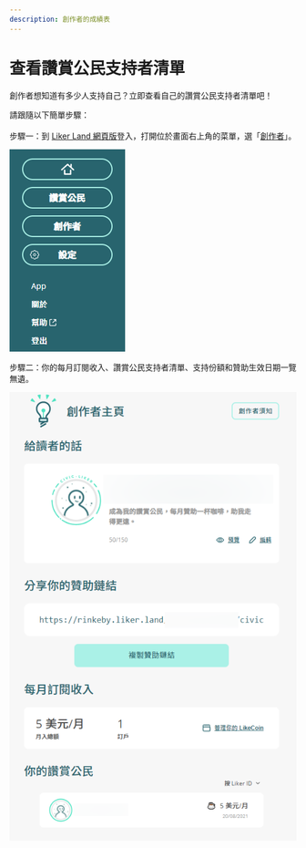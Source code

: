 ```yaml
---
description: 創作者的成績表
---
```


# 查看讚賞公民支持者清單

創作者想知道有多少人支持自己？立即查看自己的讚賞公民支持者清單吧！

請跟隨以下簡單步驟：\
\
步驟一：到 [Liker Land 網頁版](https://liker.land)登入，打開位於畫面右上角的菜單，選「[創作者](https://liker.land/creators/dashboard)」。

![](../../../.gitbook/assets/civic-liker-menu.png)

步驟二：你的每月訂閱收入、讚賞公民支持者清單、支持份額和贊助生效日期一覽無遺。

![](../../../.gitbook/assets/supporter.png)
